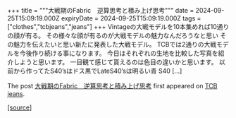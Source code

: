 +++
title = """大戦期のFabric　逆算思考と積み上げ思考"""
date = 2024-09-25T15:09:19.000Z
expiryDate = 2024-09-25T15:09:19.000Z
tags = ["clothes","tcbjeans","jeans"]
+++
Vintageの大戦モデルを10本集めれば10通りの顔が有る。 その様々な顔が有るのが大戦モデルの魅力なんだろうなと思い その魅力を伝えたいと思い新たに発表した大戦モデル。 TCBでは2通りの大戦モデルを今後作り続ける事になります。 今日はそれぞれの生地を比較した写真を紹介しようと思います。 一目観て感じて貰えるのは色目の違いかと思います。 以前から作ってたS40’sはドス黒でLateS40’sは明るい青 S40 \[…\]

The post [大戦期のFabric　逆算思考と積み上げ思考](http://tcbjeans.com/2024/09/26/49268) first appeared on [TCB jeans](http://tcbjeans.com).

[[source]](http://tcbjeans.com/2024/09/26/49268)

